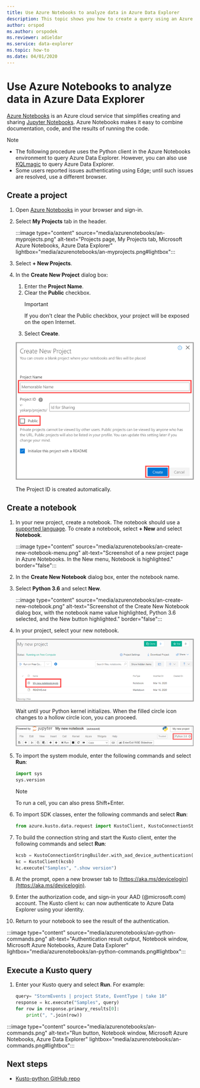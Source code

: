 ```yaml
---
title: Use Azure Notebooks to analyze data in Azure Data Explorer
description: This topic shows you how to create a query using an Azure Notebook
author: orspod
ms.author: orspodek
ms.reviewer: adieldar
ms.service: data-explorer
ms.topic: how-to
ms.date: 04/01/2020
---
```


# Use Azure Notebooks to analyze data in Azure Data Explorer

[Azure Notebooks](https://notebooks.azure.com/) is an Azure cloud service that simplifies creating and sharing [Jupyter Notebooks](https://jupyter.org/). Azure Notebooks makes it easy to combine documentation, code, and the results of running the code.

> [!Note]
> * The following procedure uses the Python client in the Azure Notebooks environment to query Azure Data Explorer. However, you can also use [KQLmagic](kqlmagic.md) to query Azure Data Explorer.
> * Some users reported issues authenticating using Edge; until such issues are resolved,
   use a different browser.

## Create a project

1. Open [Azure Notebooks](https://notebooks.azure.com/) in your browser and sign-in.

1. Select **My Projects** tab in the header. 

    :::image type="content" source="media/azurenotebooks/an-myprojects.png" alt-text="Projects page, My Projects tab, Microsoft Azure Notebooks, Azure Data Explorer" lightbox="media/azurenotebooks/an-myprojects.png#lightbox":::

1. Select **+ New Projects**.
    
1. In the **Create New Project** dialog box:
    1. Enter the **Project Name**.
    1. Clear the **Public** checkbox.
        >[!Important]
        > If you don't clear the Public checkbox, your project will be exposed on the open Internet.
    1. Select **Create**.
    
    ![Create a new project](media/azurenotebooks/an-create-new-project-blank.png)

    The Project ID is created automatically.

## Create a notebook

1. In your new project, create a notebook. The notebook should use a [supported language](https://github.com/Azure/azure-kusto-python#minimum-requirements).
To create a notebook, select **+ New** and select **Notebook**.

    :::image type="content" source="media/azurenotebooks/an-create-new-notebook-menu.png" alt-text="Screenshot of a new project page in Azure Notebooks. In the New menu, Notebook is highlighted." border="false":::

1. In the **Create New Notebook** dialog box, enter the notebook name.

1. Select **Python 3.6** and select **New**.
    
    :::image type="content" source="media/azurenotebooks/an-create-new-notebook.png" alt-text="Screenshot of the Create New Notebook dialog box, with the notebook name value highlighted, Python 3.6 selected, and the New button highlighted." border="false"::: 
    
1. In your project, select your new notebook.

    ![Select new notebook](media/azurenotebooks/an-select-notebook.png)

    Wait until your Python kernel initializes. When the filled circle icon changes to a hollow circle icon, you can proceed.

    ![Kernel initializes](media/azurenotebooks/an-python-init-icon.png)

1. To import the system module, enter the following commands and select **Run**:
    ```python
    import sys
    sys.version
    ```

    > [!Note]
    > To run a cell, you can also press Shift+Enter.

1.  To import SDK classes, enter the following commands and select **Run**:
    ```python
    from azure.kusto.data.request import KustoClient, KustoConnectionStringBuilder
    ```

1.  To build the connection string and start the Kusto client, enter the following commands and select **Run**:  
    ```python
    kcsb = KustoConnectionStringBuilder.with_aad_device_authentication("https://help.kusto.windows.net")
    kc = KustoClient(kcsb)
    kc.execute("Samples", ".show version")
    ```
1. At the prompt, open a new browser tab to [https://aka.ms/devicelogin](https://aka.ms/devicelogin). 
   
1. Enter the authorization code, and sign-in your AAD (@microsoft.com) account. The Kusto client `kc` can now authenticate to Azure Data Explorer using your identity.

1. Return to your notebook to see the result of the authentication. 

:::image type="content" source="media/azurenotebooks/an-python-commands.png" alt-text="Authentication result output, Notebook window, Microsoft Azure Notebooks, Azure Data Explorer" lightbox="media/azurenotebooks/an-python-commands.png#lightbox":::

## Execute a Kusto query

1. Enter your Kusto query and select **Run**. For example:

    ```python
    query= "StormEvents | project State, EventType | take 10"
    response = kc.execute("Samples", query)
    for row in response.primary_results[0]:
        print(", ".join(row))
    ```    

:::image type="content" source="media/azurenotebooks/an-commands.png" alt-text="Run button, Notebook window, Microsoft Azure Notebooks, Azure Data Explorer" lightbox="media/azurenotebooks/an-commands.png#lightbox":::

## Next steps

* [Kusto-python GitHub repo](https://github.com/Azure/azure-kusto-python)
